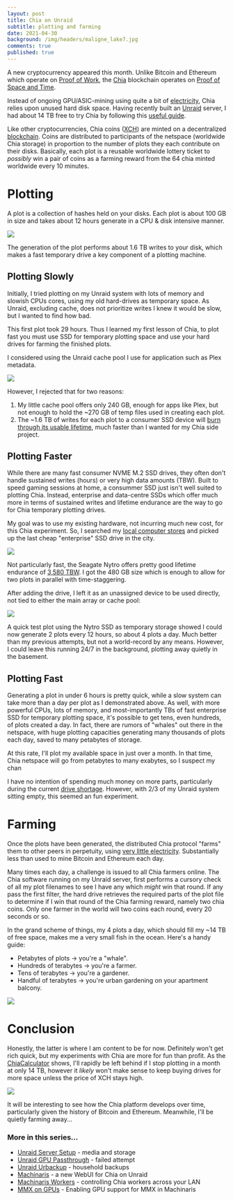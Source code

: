 ```yaml
---
layout: post
title: Chia on Unraid
subtitle: plotting and farming
date: 2021-04-30
background: /img/headers/maligne_lake7.jpg
comments: true
published: true
---
```


A new cryptocurrency appeared this month.  Unlike Bitcoin and Ethereum which operate on [Proof of Work](https://en.wikipedia.org/wiki/Proof_of_work#:~:text=Proof%20of%20work%20(PoW)%20is,minimal%20effort%20on%20their%20part.), the [Chia](https://www.chia.net/) blockchain operates on [Proof of Space and Time](https://en.wikipedia.org/wiki/Proof_of_space#:~:text=A%20proof%20of%20space%2Dtime,which%20that%20capacity%20is%20used.).  

Instead of ongoing GPU/ASIC-mining using quite a bit of [electricity](https://www.forbes.com/sites/lawrencewintermeyer/2021/03/10/bitcoins-energy-consumption-is-a-highly-charged-debate--whos-right/?sh=3b9fe6047e78), Chia relies upon unused hard disk space.  Having recently built an [Unraid](/2021/01/30/unraid-server-setup) server, I had about 14 TB free to try Chia by following this [useful guide](https://www.reddit.com/r/chia/comments/mupslc/docker_setup_and_working_on_unraid_guide/).

Like other cryptocurrencies, Chia coins ([XCH](https://www.coinbase.com/price/chia-network)) are minted on a decentralized [blockchain](https://en.wikipedia.org/wiki/Blockchain).  Coins are distributed to participants of the netspace (worldwide Chia storage) in proportion to the number of plots they each contribute on their disks.  Basically, each plot is a reusable worldwide lottery ticket to *possibly* win a pair of coins as a farming reward from the 64 chia minted worldwide every 10 minutes.

# Plotting

A plot is a collection of hashes held on your disks.  Each plot is about 100 GB in size and takes about 12 hours generate in a CPU & disk intensive manner.  

<img src="/img/posts/unraid_chia_greenplots.png" class="img-fluid" />

The generation of the plot performs about 1.6 TB writes to your disk, which makes a fast temporary drive a key component of a plotting machine.

## Plotting Slowly

Initially, I tried plotting on my Unraid system with lots of memory and slowish CPUs cores, using my old hard-drives as temporary space.  As Unraid, excluding cache, does not prioritize writes I knew it would be slow, but I wanted to find how bad.  

This first plot took 29 hours.  Thus I learned my first lesson of Chia, to plot fast you must use SSD for temporary plotting space and use your hard drives for farming the finished plots.

I considered using the Unraid cache pool I use for application such as Plex metadata.  

<img src="/img/posts/unraid_chia_cachedrive.png" class="img-fluid" />

However, I rejected that for two reasons:
1. My little cache pool offers only 240 GB, enough for apps like Plex, but not enough to hold the ~270 GB of temp files used in creating each plot.
2. The ~1.6 TB of writes for each plot to a consumer SSD device will [burn through its usable lifetime](https://github.com/Chia-Network/chia-blockchain/wiki/SSD-Endurance), much faster than I wanted for my Chia side project.



## Plotting Faster

While there are many fast consumer NVME M.2 SSD drives, they often don't handle sustained writes (hours) or very high data amounts (TBW).  Built to speed gaming sessions at home, a consummer SSD just isn't well suited to plotting Chia. Instead, enterprise and data-centre SSDs which offer much more in terms of sustained writes and lifetime endurance are the way to go for Chia temporary plotting drives.  

My goal was to use my existing hardware, not incurring much new cost, for this Chia experiment.  So, I searched my [local computer stores](https://www.memoryexpress.com/) and picked up the last cheap "enterprise" SSD drive in the city. 

<img src="/img/posts/unraid_chia_nytro_ssd.jpg" class="img-fluid" />

Not particularly fast, the Seagate Nytro offers pretty good lifetime endurance of [3,580 TBW](https://www.seagate.com/files/www-content/datasheets/pdfs/nytro-1351-1551-sata-ssdDS1992-4-1907US-en_CA.pdf).  I got the 480 GB size which is enough to allow for two plots in parallel with time-staggering.

After adding the drive, I left it as an unassigned device to be used directly, not tied to either the main array or cache pool:

<img src="/img/posts/unraid_chia_unassigned_drives.png" class="img-fluid" />

A quick test plot using the Nytro SSD as temporary storage showed I could now generate 2 plots every 12 hours, so about 4 plots a day.  Much better than my previous attempts, but not a world-record by any means.  However, I could leave this running 24/7 in the background, plotting away quietly in the basement.

## Plotting Fast

Generating a plot in under 6 hours is pretty quick, while a slow system can take more than a day per plot as I demonstrated above.  As well, with more powerful CPUs, lots of memory, and most-importantly TBs of fast enterprise SSD for temporary plotting space, it's possible to get tens, even hundreds, of plots created a day.  In fact, there are rumors of "whales" out there in the netspace, with huge plotting capacities generating many thousands of plots each day, saved to many petabytes of storage.

At this rate, I'll plot my available space in just over a month.  In that time, Chia netspace will go from petabytes to many exabytes, so I suspect my chan

I have no intention of spending much money on more parts, particularly during the current [drive shortage](https://www.extremetech.com/computing/322261-crypto-manipulation-is-causing-a-short-term-storage-shortage).  However, with 2/3 of my Unraid system sitting empty, this seemed an fun experiment. 

# Farming

Once the plots have been generated, the distributed Chia protocol "farms" them to other peers in perpetuity, using [very little electricity](https://chiapower.org/).  Substantially less than used to mine Bitcoin and Ethereum each day.

Many times each day, a challenge is issued to all Chia farmers online.  The Chia software running on my Unraid server, first performs a cursory check of all my plot filenames to see I have any which *might* win that round.  If any pass the first filter, the hard drive retrieves the required parts of the plot file to determine if I win that round of the Chia farming reward, namely two chia coins.  Only one farmer in the world will two coins each round, every 20 seconds or so. 

In the grand scheme of things, my 4 plots a day, which should fill my ~14 TB of free space, makes me a very small fish in the ocean.  Here's a handy guide:
* Petabytes of plots -> you're a "whale".
* Hundreds of terabytes -> you're a farmer.
* Tens of terabytes -> you're a gardener.
* Handful of terabytes -> you're urban gardening on your apartment balcony.  

<img src="/img/posts/unraid_chia_urban_gardener.jpg" class="img-fluid" />

# Conclusion

Honestly, the latter is where I am content to be for now.  Definitely won't get rich quick, but my experiments with Chia are more for fun than profit.  As the [ChiaCalculator](https://chiacalculator.com/) shows, I'll rapidly be left behind if I stop plotting in a month at only 14 TB, however it *likely* won't make sense to keep buying drives for more space unless the price of XCH stays high.

<img src="/img/posts/unraid_chia_calculator.png" class="img-fluid" />

It will be interesting to see how the Chia platform develops over time, particularly given the history of Bitcoin and Ethereum.  Meanwhile, I'll be quietly farming away...

### More in this series...
* [Unraid Server Setup](/2021/01/30/unraid-server-setup) - media and storage
* [Unraid GPU Passthrough](/2021/02/02/unraid-gpu-passthru) - failed attempt
* [Unraid Urbackup](/2021/03/15/unraid-urbackup) - household backups
* [Machinaris](/2021/05/21/unraid-chia-machinaris/) - a new WebUI for Chia on Unraid
* [Machinaris Workers](/2021/06/29/machinaris-distributed/) - controlling Chia workers across your LAN
* [MMX on GPUs](/2022/02/09/mmx-gpu/) - Enabling GPU support for MMX in Machinaris